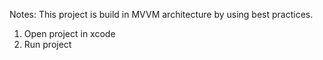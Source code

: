 
Notes: This project is build in MVVM architecture by using best practices.

1. Open project in xcode
2. Run project

